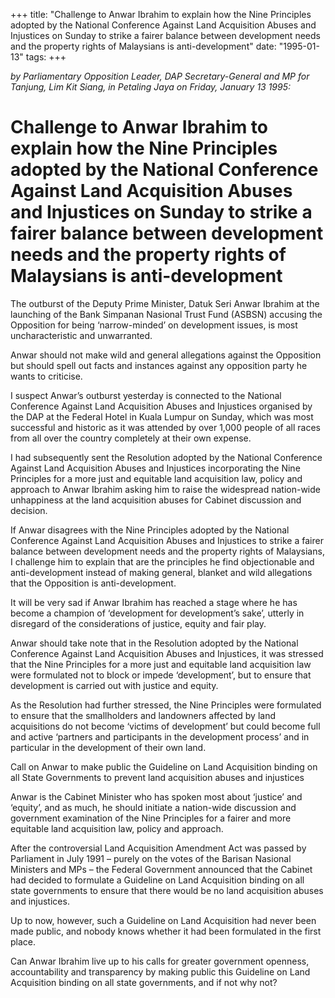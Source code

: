 +++ 
title: "Challenge to Anwar Ibrahim to explain how the Nine Principles adopted by the National Conference Against Land Acquisition Abuses and Injustices on Sunday to strike a fairer balance between development needs and the property rights of Malaysians is anti-development"
date: "1995-01-13"
tags:
+++

_by Parliamentary Opposition Leader, DAP Secretary-General and MP for Tanjung, Lim Kit Siang, in Petaling Jaya on Friday, January 13 1995:_

# Challenge to Anwar Ibrahim to explain how the Nine Principles adopted by the National Conference Against Land Acquisition Abuses and Injustices on Sunday to strike a fairer balance between development needs and the property rights of Malaysians is anti-development

The outburst of the Deputy Prime Minister, Datuk Seri Anwar Ibrahim at the launching of the Bank Simpanan Nasional Trust Fund (ASBSN) accusing the Opposition for being ‘narrow-minded’ on development issues, is most uncharacteristic and unwarranted.</u>

Anwar should not make wild and general allegations against the Opposition but should spell out facts and instances against any opposition party he wants to criticise.

I suspect Anwar’s outburst yesterday is connected to the National Conference Against Land Acquisition Abuses and Injustices organised by the DAP at the Federal Hotel in Kuala Lumpur on Sunday, which was most successful and historic as it was attended by over 1,000 people of all races from all over the country completely at their own expense.

I had subsequently sent the Resolution adopted by the National Conference Against Land Acquisition Abuses and Injustices incorporating the Nine Principles for a more just and equitable land acquisition law, policy and approach to Anwar Ibrahim asking him to raise the widespread nation-wide unhappiness at the land acquisition abuses for Cabinet discussion and decision.

If Anwar disagrees with the Nine Principles adopted by the National Conference Against Land Acquisition Abuses and Injustices to strike a fairer balance between development needs and the property rights of Malaysians, I challenge him to explain that are the principles he find objectionable and anti-development instead of making general, blanket and wild allegations that the Opposition is anti-development.

It will be very sad if Anwar Ibrahim has reached a stage where he has become a champion of ‘development for development’s sake’, utterly in disregard of the considerations of justice, equity and fair play.

Anwar should take note that in the Resolution adopted by the National Conference Against Land Acquisition Abuses and Injustices, it was stressed that the Nine Principles for a more just and equitable land acquisition law were formulated not to block or impede ‘development’, but to ensure that development is carried out with justice and equity.

As the Resolution had further stressed, the Nine Principles were formulated to ensure that the smallholders and landowners affected by land acquisitions do not become ‘victims of development’ but could become full and active ‘partners and participants in the development process’ and in particular in the development of their own land.

Call on Anwar to make public the Guideline on Land Acquisition binding on all State Governments to prevent land acquisition abuses and injustices

Anwar is the Cabinet Minister who has spoken most about ‘justice’ and ‘equity’, and as much, he should initiate a nation-wide discussion and government examination of the Nine Principles for a fairer and more equitable land acquisition law, policy and approach.

After the controversial Land Acquisition Amendment Act was passed by Parliament in July 1991 – purely on the votes of the Barisan Nasional Ministers and MPs – the Federal Government announced that the Cabinet had decided to formulate a Guideline on Land Acquisition binding on all state governments to ensure that there would be no land acquisition abuses and injustices.

Up to now, however, such a Guideline on Land Acquisition had never been made public, and nobody knows whether it had been formulated in the first place.

Can Anwar Ibrahim live up to his calls for greater government openness, accountability and transparency by making public this Guideline on Land Acquisition binding on all state governments, and if not why not?
 
